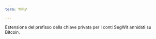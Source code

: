 ```yaml
---
term: YPRV

---
```

Estensione del prefisso della chiave privata per i conti SegWit annidati su Bitcoin.